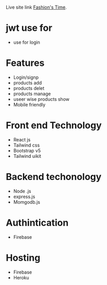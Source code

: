 # 

Live site link [Fashion's Time](https://doctor-porta-74bcf.web.app/).

# jwt use for 
* use for login


# Features
* Login/signp
* products add
* products delet
* products manage
* useer wise products show
* Mobile friendly


# Front end Technology

* React js
* Tailwind css
* Bootstrap v5
* Tailwind uikit

# Backend techonology

* Node .js
* express.js
* Momgodb.js

# Authintication
* Firebase

# Hosting
* Firebase
* Heroku